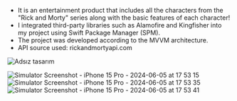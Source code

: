 - It is an entertainment product that includes all the characters from the "Rick and Morty" series along with the basic features of each character!
- I integrated third-party libraries such as Alamofire and Kingfisher into my project using Swift Package Manager (SPM).
- The project was developed according to the MVVM architecture.
- API source used: rickandmortyapi.com

![Adsız tasarım](https://github.com/berke99/RickAndMortyApi/assets/171576493/a4cf8129-3494-4bb4-b2da-75f71138aa5b)

![Simulator Screenshot - iPhone 15 Pro - 2024-06-05 at 17 53 15](https://github.com/berke99/RickAndMortyApi/assets/171576493/daa38e1d-a63d-499e-8dbe-103ba30e12d4)
![Simulator Screenshot - iPhone 15 Pro - 2024-06-05 at 17 53 35](https://github.com/berke99/RickAndMortyApi/assets/171576493/b00d637a-7321-4e08-9c65-cd2070f3a3d6)
![Simulator Screenshot - iPhone 15 Pro - 2024-06-05 at 17 53 41](https://github.com/berke99/RickAndMortyApi/assets/171576493/510b68fa-82f6-43b8-9728-7aed2ad9b76a)
